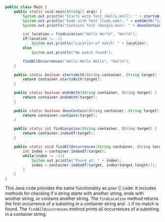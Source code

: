 ```java
public class Main {
    public static void main(String[] args) {
        System.out.println("Starts with Test (Hello,Hell): " + startsWith("Hello", "Hell"));
        System.out.println("Ends with Test (Code,ode): " + endsWith("Code", "ode"));
        System.out.println("Contains Test (Google,msn): " + doesContain("Google", "msn"));

        int location = findLocation("Hello World", "World");
        if(location != -1)
            System.out.println("Location of match: " + location);
        else
            System.out.println("No match found");

        findAllOccurrences("Hello Hello Hello", "Hello");
    }

    public static boolean startsWith(String container, String target) {
        return container.startsWith(target);
    }

    public static boolean endsWith(String container, String target) {
        return container.endsWith(target);
    }

    public static boolean doesContain(String container, String target) {
        return container.contains(target);
    }

    public static int findLocation(String container, String target) {
        return container.indexOf(target);
    }

    public static void findAllOccurrences(String container, String target) {
        int index = container.indexOf(target);
        while(index != -1){
            System.out.println("Found at: " + index);
            index = container.indexOf(target, index+target.length());
        }
    }
}
```

This Java code provides the same functionality as your C code. It includes methods for checking if a string starts with another string, ends with another string, or contains another string. The `findLocation` method returns the first occurrence of a substring in a container string and `-1` if no match is found. The `findAllOccurrences` method prints all occurrences of a substring in a container string.
